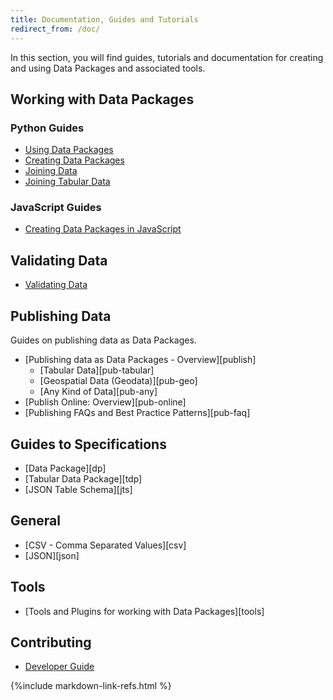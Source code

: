 ```yaml
---
title: Documentation, Guides and Tutorials
redirect_from: /doc/
---
```


In this section, you will find guides, tutorials and documentation for
creating and using Data Packages and associated tools.

## Working with Data Packages

### Python Guides

* [Using Data Packages](./using-data-packages-in-python/)
* [Creating Data Packages](./creating-tabular-data-packages-in-python/)
* [Joining Data](./joining-data-in-python)
* [Joining Tabular Data](./joining-tabular-data-in-python/)

### JavaScript Guides

* [Creating Data Packages in JavaScript](./creating-tabular-data-packages-in-javascript/)

## Validating Data 

* [Validating Data](./validating-data/)

## Publishing Data

Guides on publishing data as Data Packages.

* [Publishing data as Data Packages - Overview][publish]
  * [Tabular Data][pub-tabular]
  * [Geospatial Data (Geodata)][pub-geo]
  * [Any Kind of Data][pub-any]
* [Publish Online: Overview][pub-online]
* [Publishing FAQs and Best Practice Patterns][pub-faq]

## Guides to Specifications

* [Data Package][dp]
* [Tabular Data Package][tdp]
* [JSON Table Schema][jts]

## General

* [CSV - Comma Separated Values][csv]
* [JSON][json]

## Tools

* [Tools and Plugins for working with Data Packages][tools]

## Contributing

* [Developer Guide](/guides/developer-guide/)

{%include markdown-link-refs.html %}

